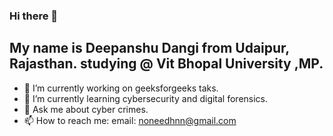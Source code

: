### Hi there 👋


## My name is Deepanshu Dangi from Udaipur, Rajasthan. studying @ Vit Bhopal University ,MP.

- 🔭 I’m currently working on geeksforgeeks taks.
- 🌱 I’m currently learning cybersecurity and digital forensics.
- 💬 Ask me about cyber crimes.
- 📫 How to reach me: email: noneedhnn@gmail.com


